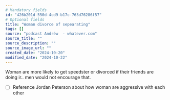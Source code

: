 ```yaml
---
# Mandatory fields
id: "426b201d-550d-4cd9-b17c-763d76286f57"
# Optional fields
title: "Woman divorce of sepearating"
tags: []
source: "podcast Andréw  - whatever.com"
source_title: ""
source_description: ""
source_image_url: ""
created_date: "2024-10-20"
modified_date: "2024-10-22"
---
```

Woman are more likely to get speedster or divorced if their friends are doing ir.. men would not encourage that.
- [ ] Reference Jordan Peterson about how woman are aggressive with each other
